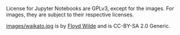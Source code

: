 License for Jupyter Notebooks are GPLv3, except for the images. For images,
they are subject to their respective licenses.

[images/waikato.jpg](https://commons.wikimedia.org/wiki/File:Bright_green_tree_-_Waikato.jpg)
is by [Floyd Wilde](https://www.flickr.com/people/15416579@N00) and is CC-BY-SA
2.0 Generic.
